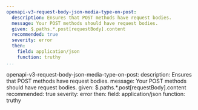 ```yaml
---
openapi-v3-request-body-json-media-type-on-post:
  description: Ensures that POST methods have request bodies.
  message: Your POST methods should have request bodies.
  given: $.paths.*.post[requestBody].content
  recommended: true
  severity: error
  then:
    field: application/json
    function: truthy
...
```

openapi-v3-request-body-json-media-type-on-post:
  description: Ensures that POST methods have request bodies.
  message: Your POST methods should have request bodies.
  given: $.paths.*.post[requestBody].content
  recommended: true
  severity: error
  then:
    field: application/json
    function: truthy
